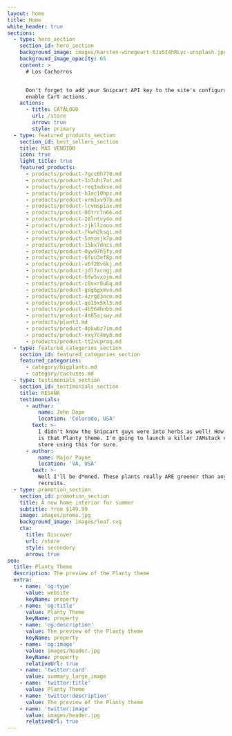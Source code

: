 ```yaml
---
layout: home
title: Home
white_header: true
sections:
  - type: hero_section
    section_id: hero_section
    background_image: images/karsten-winegeart-6Ja5I4hRLyc-unsplash.jpg
    background_image_opacity: 65
    content: >
      # Los Cachorros


      Don't forget to add your Snipcart API key to the site's configuration to
      enable Cart actions.
    actions:
      - title: CATÁLOGO
        url: /store
        arrow: true
        style: primary
  - type: featured_products_section
    section_id: best_sellers_section
    title: MÁS VENDIDO
    icon: true
    light_title: true
    featured_products:
      - products/product-7gcc6h778.md
      - products/product-1o3uhi7at.md
      - products/product-req1mdxse.md
      - products/product-h1oc10hpz.md
      - products/product-vrm1xv97b.md
      - products/product-lcvmspiax.md
      - products/product-06trcln66.md
      - products/product-28lntvy4o.md
      - products/product-zjkllzooo.md
      - products/product-fkwh2ksqi.md
      - products/product-5asosjk7p.md
      - products/product-15bx7dncs.md
      - products/product-0yw97h5fy.md
      - products/product-6fuu3ef8p.md
      - products/product-v6f28v6kj.md
      - products/product-jdlfxcngj.md
      - products/product-6fw5vxojm.md
      - products/product-c0vxr0u6q.md
      - products/product-geg6gxmvo.md
      - products/product-4zrg83ncm.md
      - products/product-qo15x5kl5.md
      - products/product-4b564hnbb.md
      - products/product-4s65ojswy.md
      - products/plant3.md
      - products/product-4pkwbz7im.md
      - products/product-vxy7c4my0.md
      - products/product-tt2vcpraq.md
  - type: featured_categories_section
    section_id: featured_categories_section
    featured_categories:
      - category/bigplants.md
      - category/cactuses.md
  - type: testimonials_section
    section_id: testimonials_section
    title: RESAÑA
    testimonials:
      - author:
          name: John Dope
          location: 'Colorado, USA'
        text: >-
          I didn't know the Snipcart guys were into herbs as well! How beautiful
          is that Planty theme. I'm going to launch a killer JAMstack e-commerce
          store using this for sure.
      - author:
          name: Major Payne
          location: 'VA, USA'
        text: >-
          Well I'll be d*mned. These plants really ARE greener than any of my
          recruits.
  - type: promotion_section
    section_id: promotion_section
    title: A new home interior for summer
    subtitle: from $149.99
    image: images/promo.jpg
    background_image: images/leaf.svg
    cta:
      title: Discover
      url: /store
      style: secondary
      arrow: true
seo:
  title: Planty Theme
  description: The preview of the Planty theme
  extra:
    - name: 'og:type'
      value: website
      keyName: property
    - name: 'og:title'
      value: Planty Theme
      keyName: property
    - name: 'og:description'
      value: The preview of the Planty theme
      keyName: property
    - name: 'og:image'
      value: images/header.jpg
      keyName: property
      relativeUrl: true
    - name: 'twitter:card'
      value: summary_large_image
    - name: 'twitter:title'
      value: Planty Theme
    - name: 'twitter:description'
      value: The preview of the Planty theme
    - name: 'twitter:image'
      value: images/header.jpg
      relativeUrl: true
---
```

